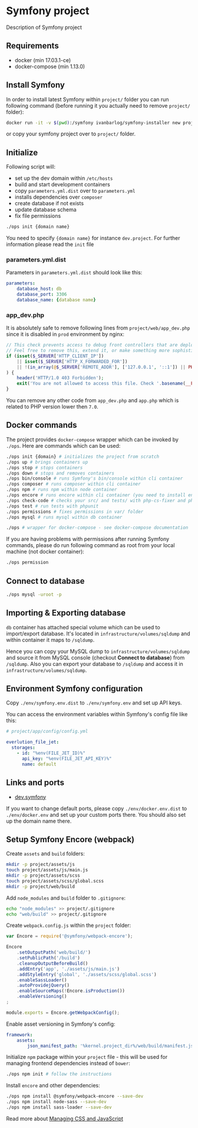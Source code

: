 # Symfony project

Description of Symfony project

## Requirements

- docker (min 17.03.1-ce)
- docker-compose (min 1.13.0)

## Install Symfony

In order to install latest Symfony within `project/` folder you can run following command (before running it you actually need to remove `project/` folder):

```bash
docker run -it -v $(pwd):/symfony ivanbarlog/symfony-installer new project && sudo chown -R $USER:$USER project
```

or copy your symfony project over to `project/` folder.

## Initialize

Following script will:
- set up the dev domain within `/etc/hosts`
- build and start development containers
- copy `parameters.yml.dist` over to `parameters.yml`
- installs dependencies over `composer`
- create database if not exists
- update database schema
- fix file permissions

```bash
./ops init {domain name}
```

You need to specify `{domain name}` for instance `dev.project`. For further information please read the `init` file

### parameters.yml.dist

Parameters in `parameters.yml.dist` should look like this:

```yml
parameters:
    database_host: db
    database_port: 3306
    database_name: {database name}
```

### app_dev.php

It is absolutely safe to remove following lines from `project/web/app_dev.php` since it is disabled in `prod` environment by nginx:

```php
// This check prevents access to debug front controllers that are deployed by accident to production servers.
// Feel free to remove this, extend it, or make something more sophisticated.
if (isset($_SERVER['HTTP_CLIENT_IP'])
    || isset($_SERVER['HTTP_X_FORWARDED_FOR'])
    || !(in_array(@$_SERVER['REMOTE_ADDR'], ['127.0.0.1', '::1']) || PHP_SAPI === 'cli-server')
) {
    header('HTTP/1.0 403 Forbidden');
    exit('You are not allowed to access this file. Check '.basename(__FILE__).' for more information.');
}
```

You can remove any other code from `app_dev.php` and `app.php` which is related to PHP version lower then `7.0`.

## Docker commands

The project provides `docker-compose` wrapper which can be invoked by `./ops`. Here are commands which can be used:

```bash
./ops init {domain} # initializes the project from scratch
./ops up # brings containers up
./ops stop # stops containers
./ops down # stops and removes containers
./ops bin/console # runs Symfony's bin/console within cli container
./ops composer # runs composer within cli container
./ops npm # runs npm within node container
./ops encore # runs encore within cli container (you need to install encore and set-up your project for proper use with Symfony's webpack first)
./ops check-code # checks your src/ and tests/ with php-cs-fixer and phpmd utilities
./ops test # run tests with phpunit
./ops permissions # fixes permissions in var/ folder
./ops mysql # runs mysql within db container

./ops # wrapper for docker-compose - see docker-compose documentation
```

If you are having problems with permissions after running Symfony commands, please do run following command as root from your local machine (not docker container):

```bash
./ops permission
```

## Connect to database

```bash
./ops mysql -uroot -p
```

## Importing & Exporting database

`db` container has attached special volume which can be used to import/export database. It's located in `infrastructure/volumes/sqldump` and within container it maps to `/sqldump`.

Hence you can copy your MySQL dump to `infrastructure/volumes/sqldump` and source it from MySQL console (checkout __Connect to database__) from `/sqldump`. Also you can export your database to `/sqldump` and access it in `infrastructure/volumes/sqldump`.

## Environment Symfony configuration

Copy `./env/symfony.env.dist` to `./env/symfony.env` and set up API keys.

You can access the environment variables within Symfony's config file like this:

```yaml
# project/app/config/config.yml

everlution_file_jet:
  storages:
    - id: "%env(FILE_JET_ID)%"
      api_key: "%env(FILE_JET_API_KEY)%"
      name: default
```

## Links and ports

- [dev.symfony](http://dev.symfony/app_dev.php)

If you want to change default ports, please copy `./env/docker.env.dist` to `./env/docker.env` and set up your custom ports there. You should also set up the domain name there.

## Setup Symfony Encore (webpack)

Create `assets` and `build` folders:

```bash
mkdir -p project/assets/js
touch project/assets/js/main.js
mkdir -p project/assets/scss
touch project/assets/scss/global.scss
mkdir -p project/web/build
```

Add `node_modules` and `build` folder to `.gitignore`:

```bash
echo "node_modules" >> project/.gitignore
echo "web/build" >> project/.gitignore
```

Create `webpack.config.js` within the `project` folder:

```javascript
var Encore = require('@symfony/webpack-encore');

Encore
    .setOutputPath('web/build/')
    .setPublicPath('/build')
    .cleanupOutputBeforeBuild()
    .addEntry('app', './assets/js/main.js')
    .addStyleEntry('global', './assets/scss/global.scss')
    .enableSassLoader()
    .autoProvidejQuery()
    .enableSourceMaps(!Encore.isProduction())
    .enableVersioning()
;

module.exports = Encore.getWebpackConfig();
```

Enable asset versioning in Symfony's config:

```yaml
framework:
    assets:
        json_manifest_path: '%kernel.project_dir%/web/build/manifest.json'
```

Initialize `npm` package within your `project` file - this will be used for managing frontend dependencies instead of `bower`:

```bash
./ops npm init # follow the instructions
```

Install `encore` and other dependencies:

```bash
./ops npm install @symfony/webpack-encore --save-dev
./ops npm install node-sass --save-dev
./ops npm install sass-loader --save-dev
```

Read more about [Managing CSS and JavaScript](https://symfony.com/doc/current/frontend.html)

